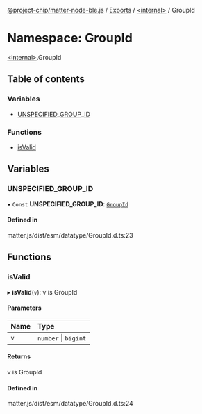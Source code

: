 [@project-chip/matter-node-ble.js](../README.md) / [Exports](../modules.md) / [\<internal\>](internal_.md) / GroupId

# Namespace: GroupId

[\<internal\>](internal_.md).GroupId

## Table of contents

### Variables

- [UNSPECIFIED\_GROUP\_ID](internal_.GroupId.md#unspecified_group_id)

### Functions

- [isValid](internal_.GroupId.md#isvalid)

## Variables

### UNSPECIFIED\_GROUP\_ID

• `Const` **UNSPECIFIED\_GROUP\_ID**: [`GroupId`](internal_.md#groupid)

#### Defined in

matter.js/dist/esm/datatype/GroupId.d.ts:23

## Functions

### isValid

▸ **isValid**(`v`): v is GroupId

#### Parameters

| Name | Type |
| :------ | :------ |
| `v` | `number` \| `bigint` |

#### Returns

v is GroupId

#### Defined in

matter.js/dist/esm/datatype/GroupId.d.ts:24
